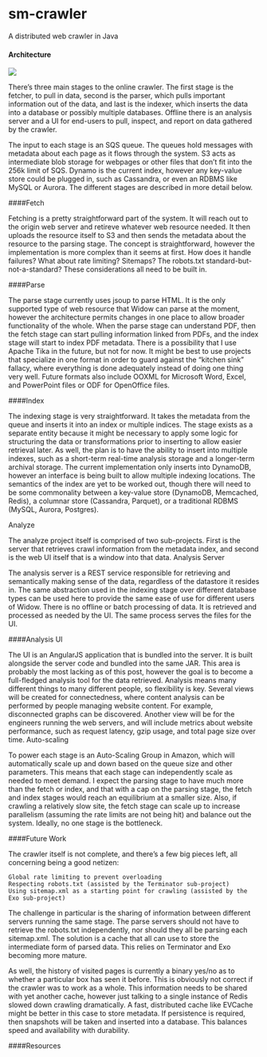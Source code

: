 # sm-crawler
A distributed web crawler in Java

#### Architecture
![](https://blog.sgmansfield.com/img/2015/12/high_level_architecture.svg)

There’s three main stages to the online crawler. The first stage is the fetcher, to pull in data, second is the parser, which pulls important information out of the data, and last is the indexer, which inserts the data into a database or possibly multiple databases. Offline there is an analysis server and a UI for end-users to pull, inspect, and report on data gathered by the crawler.

The input to each stage is an SQS queue. The queues hold messages with metadata about each page as it flows through the system. S3 acts as intermediate blob storage for webpages or other files that don’t fit into the 256k limit of SQS. Dynamo is the current index, however any key-value store could be plugged in, such as Cassandra, or even an RDBMS like MySQL or Aurora. The different stages are described in more detail below.

####Fetch

Fetching is a pretty straightforward part of the system. It will reach out to the origin web server and retireve whatever web resource needed. It then uploads the resource itself to S3 and then sends the metadata about the resource to the parsing stage. The concept is straightforward, however the implementation is more complex than it seems at first. How does it handle failures? What about rate limiting? Sitemaps? The robots.txt standard-but-not-a-standard? These considerations all need to be built in.

####Parse

The parse stage currently uses jsoup to parse HTML. It is the only supported type of web resource that Widow can parse at the moment, however the architecture permits changes in one place to allow broader functionality of the whole. When the parse stage can understand PDF, then the fetch stage can start pulling information linked from PDFs, and the index stage will start to index PDF metadata. There is a possibility that I use Apache Tika in the future, but not for now. It might be best to use projects that specialize in one format in order to guard against the “kitchen sink” fallacy, where everything is done adequately instead of doing one thing very well. Future formats also include OOXML for Microsoft Word, Excel, and PowerPoint files or ODF for OpenOffice files.

####Index

The indexing stage is very straightforward. It takes the metadata from the queue and inserts it into an index or multiple indices. The stage exists as a separate entity because it might be necessary to apply some logic for structuring the data or transformations prior to inserting to allow easier retrieval later. As well, the plan is to have the ability to insert into multiple indexes, such as a short-term real-time analysis storage and a longer-term archival storage. The current implementation only inserts into DynamoDB, however an interface is being built to allow multiple indexing locations. The semantics of the index are yet to be worked out, though there will need to be some commonality between a key-value store (DynamoDB, Memcached, Redis), a columnar store (Cassandra, Parquet), or a traditional RDBMS (MySQL, Aurora, Postgres).

Analyze

The analyze project itself is comprised of two sub-projects. First is the server that retrieves crawl information from the metadata index, and second is the web UI itself that is a window into that data.
Analysis Server

The analysis server is a REST service responsible for retrieving and semantically making sense of the data, regardless of the datastore it resides in. The same abstraction used in the indexing stage over different database types can be used here to provide the same ease of use for different users of Widow. There is no offline or batch processing of data. It is retrieved and processed as needed by the UI. The same process serves the files for the UI.

####Analysis UI

The UI is an AngularJS application that is bundled into the server. It is built alongside the server code and bundled into the same JAR. This area is probably the most lacking as of this post, however the goal is to become a full-fledged analysis tool for the data retrieved. Analysis means many different things to many different people, so flexibility is key. Several views will be created for connectedness, where content analysis can be performed by people managing website content. For example, disconnected graphs can be discovered. Another view will be for the engineers running the web servers, and will include metrics about website performance, such as request latency, gzip usage, and total page size over time.
Auto-scaling

To power each stage is an Auto-Scaling Group in Amazon, which will automatically scale up and down based on the queue size and other parameters. This means that each stage can independently scale as needed to meet demand. I expect the parsing stage to have much more than the fetch or index, and that with a cap on the parsing stage, the fetch and index stages would reach an equilibrium at a smaller size. Also, if crawling a relatively slow site, the fetch stage can scale up to increase parallelism (assuming the rate limits are not being hit) and balance out the system. Ideally, no one stage is the bottleneck.

####Future Work

The crawler itself is not complete, and there’s a few big pieces left, all concerning being a good netizen:

    Global rate limiting to prevent overloading
    Respecting robots.txt (assisted by the Terminator sub-project)
    Using sitemap.xml as a starting point for crawling (assisted by the Exo sub-project)

The challenge in particular is the sharing of information between different servers running the same stage. The parse servers should not have to retrieve the robots.txt independently, nor should they all be parsing each sitemap.xml. The solution is a cache that all can use to store the intermediate form of parsed data. This relies on Terminator and Exo becoming more mature.

As well, the history of visited pages is currently a binary yes/no as to whether a particular box has seen it before. This is obviously not correct if the crawler was to work as a whole. This information needs to be shared with yet another cache, however just talking to a single instance of Redis slowed down crawling dramatically. A fast, distributed cache like EVCache might be better in this case to store metadata. If persistence is required, then snapshots will be taken and inserted into a database. This balances speed and availability with durability.

####Resources
[](https://blog.sgmansfield.com/2015/12/widow-web-crawler-architecture/)
